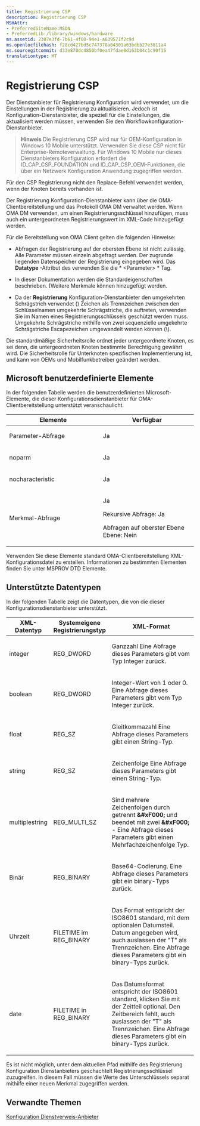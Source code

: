 ```yaml
---
title: Registrierung CSP
description: Registrierung CSP
MSHAttr:
- PreferredSiteName:MSDN
- PreferredLib:/library/windows/hardware
ms.assetid: 2307e3fd-7b61-4f00-94e1-a639571f2c9d
ms.openlocfilehash: f28cd427bd5c747378a04301a63bdbb27e3811a4
ms.sourcegitcommit: d33e870dc4850bf0ea47fdae0d163b04c1c90f15
translationtype: MT
---
```

# <a name="registry-csp"></a>Registrierung CSP


Der Dienstanbieter für Registrierung Konfiguration wird verwendet, um die Einstellungen in der Registrierung zu aktualisieren. Jedoch ist Konfiguration-Dienstanbieter, die speziell für die Einstellungen, die aktualisiert werden müssen, verwenden Sie den Workflowkonfiguration-Dienstanbieter.

>  **Hinweis**   Die Registrierung CSP wird nur für OEM-Konfiguration in Windows 10 Mobile unterstützt. Verwenden Sie diese CSP nicht für Enterprise-Remoteverwaltung.
Für Windows 10 Mobile nur dieses Dienstanbieters Konfiguration erfordert die ID\_CAP\_CSP\_FOUNDATION und ID\_CAP\_CSP\_OEM-Funktionen, die über ein Netzwerk Konfiguration Anwendung zugegriffen werden.

 

Für den CSP Registrierung nicht den Replace-Befehl verwendet werden, wenn der Knoten bereits vorhanden ist.

Der Registrierung Konfiguration-Dienstanbieter kann über die OMA-Clientbereitstellung und das Protokoll OMA DM verwaltet werden. Wenn OMA DM verwenden, um einen Registrierungsschlüssel hinzufügen, muss auch ein untergeordneten Registrierungswert im XML-Code hinzugefügt werden.

Für die Bereitstellung von OMA Client gelten die folgenden Hinweise:

-   Abfragen der Registrierung auf der obersten Ebene ist nicht zulässig. Alle Parameter müssen einzeln abgefragt werden. Der zugrunde liegenden Datenspeicher der Registrierung eingegeben wird. Das **Datatype** -Attribut des verwenden Sie die * &lt;Parameter&gt; * Tag.

-   In dieser Dokumentation werden die Standardeigenschaften beschrieben. [Weitere Merkmale können hinzugefügt werden.

-   Da der **Registrierung** Konfiguration-Dienstanbieter den umgekehrten Schrägstrich verwendet (\) Zeichen als Trennzeichen zwischen den Schlüsselnamen umgekehrte Schrägstriche, die auftreten, verwenden Sie im Namen eines Registrierungsschlüssels geschützt werden muss. Umgekehrte Schrägstriche mithilfe von zwei sequenzielle umgekehrte Schrägstriche Escapezeichen umgewandelt werden können (\\\).

Die standardmäßige Sicherheitsrolle ordnet jeder untergeordnete Knoten, es sei denn, die untergeordneten Knoten bestimmte Berechtigung gewährt wird. Die Sicherheitsrolle für Unterknoten spezifischen Implementierung ist, und kann von OEMs und Mobilfunkbetreiber geändert werden.

## <a name="microsoft-custom-elements"></a>Microsoft benutzerdefinierte Elemente


In der folgenden Tabelle werden die benutzerdefinierten Microsoft-Elemente, die dieser Konfigurationsdienstanbieter für OMA-Clientbereitstellung unterstützt veranschaulicht.

<table>
<colgroup>
<col width="50%" />
<col width="50%" />
</colgroup>
<thead>
<tr class="header">
<th>Elemente</th>
<th>Verfügbar</th>
</tr>
</thead>
<tbody>
<tr class="odd">
<td><p>Parameter-Abfrage</p></td>
<td><p>Ja</p></td>
</tr>
<tr class="even">
<td><p>noparm</p></td>
<td><p>Ja</p></td>
</tr>
<tr class="odd">
<td><p>nocharacteristic</p></td>
<td><p>Ja</p></td>
</tr>
<tr class="even">
<td><p>Merkmal-Abfrage</p></td>
<td><p>Ja</p>
<p>Rekursive Abfrage: Ja</p>
<p>Abfragen auf oberster Ebene Ebene: Nein</p></td>
</tr>
</tbody>
</table>

 

Verwenden Sie diese Elemente standard OMA-Clientbereitstellung XML-Konfigurationsdatei zu erstellen. Informationen zu bestimmten Elementen finden Sie unter MSPROV DTD Elemente.

## <a name="supported-data-types"></a>Unterstützte Datentypen


In der folgenden Tabelle zeigt die Datentypen, die von die dieser Konfigurationsdienstanbieter unterstützt.

<table>
<colgroup>
<col width="15%" />
<col width="15%" />
<col width="70%" />
</colgroup>
<thead>
<tr class="header">
<th>XML-Datentyp</th>
<th>Systemeigene Registrierungstyp</th>
<th>XML-Format</th>
</tr>
</thead>
<tbody>
<tr class="odd">
<td><p>integer</p></td>
<td><p>REG_DWORD</p></td>
<td><p>Ganzzahl Eine Abfrage dieses Parameters gibt vom Typ Integer zurück.</p></td>
</tr>
<tr class="even">
<td><p>boolean</p></td>
<td><p>REG_DWORD</p></td>
<td><p>Integer-Wert von 1 oder 0. Eine Abfrage dieses Parameters gibt vom Typ Integer zurück.</p></td>
</tr>
<tr class="odd">
<td><p>float</p></td>
<td><p>REG_SZ</p></td>
<td><p>Gleitkommazahl Eine Abfrage dieses Parameters gibt einen String-Typ.</p></td>
</tr>
<tr class="even">
<td><p>string</p></td>
<td><p>REG_SZ</p></td>
<td><p>Zeichenfolge Eine Abfrage dieses Parameters gibt einen String-Typ.</p></td>
</tr>
<tr class="odd">
<td><p>multiplestring</p></td>
<td><p>REG_MULTI_SZ</p></td>
<td><p>Sind mehrere Zeichenfolgen durch getrennt <strong> &amp;#xF000;</strong> und beendet mit zwei <strong> &amp;#xF000;</strong>  - Eine Abfrage dieses Parameters gibt einen Mehrfachzeichenfolge Typ.</p></td>
</tr>
<tr class="even">
<td><p>Binär</p></td>
<td><p>REG_BINARY</p></td>
<td><p>Base64-Codierung. Eine Abfrage dieses Parameters gibt ein binary-Typs zurück.</p></td>
</tr>
<tr class="odd">
<td><p>Uhrzeit</p></td>
<td><p>FILETIME im REG_BINARY</p></td>
<td><p>Das Format entspricht der ISO8601 standard, mit dem optionalen Datumsteil. Datum angegeben wird, auch auslassen der &quot;T&quot; als Trennzeichen. Eine Abfrage dieses Parameters gibt ein binary-Typs zurück.</p></td>
</tr>
<tr class="even">
<td><p>date</p></td>
<td><p>FILETIME in REG_BINARY</p></td>
<td><p>Das Datumsformat entspricht der ISO8601 standard, klicken Sie mit der Zeitteil optional. Den Zeitbereich fehlt, auch auslassen der &quot;T&quot; als Trennzeichen. Eine Abfrage dieses Parameters gibt ein binary-Typs zurück.</p></td>
</tr>
</tbody>
</table>

 

Es ist nicht möglich, unter dem aktuellen Pfad mithilfe des Registrierung Konfiguration Dienstanbieters geschachtelt Registrierungsschlüssel zuzugreifen. In diesem Fall müssen die Werte des Unterschlüssels separat mithilfe einer neuen Merkmal zugegriffen werden.

## <a name="related-topics"></a>Verwandte Themen


[Konfiguration Dienstverweis-Anbieter](configuration-service-provider-reference.md)

 

 






